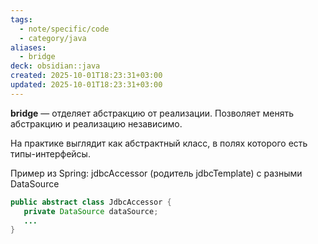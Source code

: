 ```yaml
---
tags:
  - note/specific/code
  - category/java
aliases:
  - bridge
deck: obsidian::java
created: 2025-10-01T18:23:31+03:00
updated: 2025-10-01T18:23:31+03:00
---
```


**bridge**
—
отделяет абстракцию от реализации. Позволяет менять абстракцию и реализацию независимо.

На практике выглядит как абстрактный класс, в полях которого есть типы-интерфейсы.

Пример из Spring: jdbcAccessor (родитель jdbcTemplate) с разными DataSource
```java
public abstract class JdbcAccessor {
   private DataSource dataSource;
   ...
}
```
